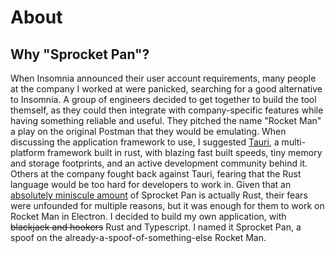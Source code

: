 # About

## Why "Sprocket Pan"?

When Insomnia announced their user account requirements, many people at the company I worked at were panicked, searching for a good alternative to Insomnia. A group of engineers decided to get together to build the tool themself, as they could then integrate with company-specific features while having something reliable and useful. They pitched the name "Rocket Man" a play on the original Postman that they would be emulating. When discussing the application framework to use, I suggested [Tauri](https://tauri.app/), a multi-platform framework built in rust, with blazing fast built speeds, tiny memory and storage footprints, and an active development community behind it. Others at the company fought back against Tauri, fearing that the Rust language would be too hard for developers to work in. Given that an [absolutely miniscule amount](https://github.com/search?q=repo%3Aitaifish%2FSprocket-Pan++language%3ARust&type=code) of Sprocket Pan is actually Rust, their fears were unfounded for multiple reasons, but it was enough for them to work on Rocket Man in Electron. I decided to build my own application, with ~~blackjack and hookers~~ Rust and Typescript. I named it Sprocket Pan, a spoof on the already-a-spoof-of-something-else Rocket Man.
